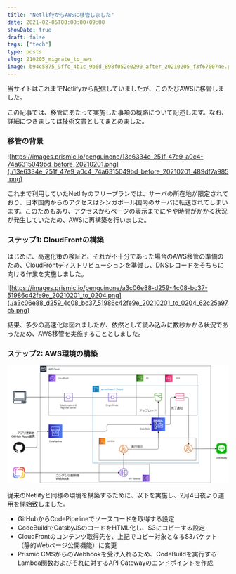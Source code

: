 ```yaml
---
title: "NetlifyからAWSに移管しました"
date: 2021-02-05T00:00:00+09:00
showDate: true
draft: false
tags: ["tech"]
type: posts
slug: 210205_migrate_to_aws
image: b94c5875_9ffc_4b1c_9b6d_898f052e0290_after_20210205_f3f670074e.png
---
```

当サイトはこれまでNetlifyから配信していましたが、このたびAWSに移管しました。

この記事では、移管にあたって実施した事項の概略について記述します。なお、詳細につきましては[技術文書としてまとめました](https://zenn.dev/kuropen/articles/12c1203cc52139)。

### 移管の背景
![https://images.prismic.io/penguinone/13e6334e-251f-47e9-a0c4-74a6315049bd_before_20210201.png](./13e6334e_251f_47e9_a0c4_74a6315049bd_before_20210201_489df7a985.png)

これまで利用していたNetlifyのフリープランでは、サーバの所在地が限定されており、日本国内からのアクセスはシンガポール国内のサーバに転送されてしまいます。このためもあり、アクセスからページの表示までにやや時間がかかる状況が発生していたため、AWSに再構築を行いました。

### ステップ1: CloudFrontの構築
はじめに、高速化策の検証と、それが不十分であった場合のAWS移管の準備のため、CloudFrontディストリビューションを準備し、DNSレコードをそちらに向ける作業を実施しました。

![https://images.prismic.io/penguinone/a3c06e88-d259-4c08-bc37-51986c42fe9e_20210201_to_0204.png](./a3c06e88_d259_4c08_bc37_51986c42fe9e_20210201_to_0204_62c25a97c5.png)

結果、多少の高速化は図れましたが、依然として読み込みに数秒かかる状況であったため、AWS移管を実施することとしました。

### ステップ2: AWS環境の構築
![Cover Image](./b94c5875_9ffc_4b1c_9b6d_898f052e0290_after_20210205_f3f670074e.png)

従来のNetlifyと同様の環境を構築するために、以下を実施し、2月4日夜より運用を開始致しました。

- GitHubからCodePipelineでソースコードを取得する設定
- CodeBuildでGatsbyJSのコードをHTML化し、S3にコピーする設定
- CloudFrontのコンテンツ取得先を、上記でコピー対象となるS3バケット（静的Webページ公開機能）に変更
- Prismic CMSからのWebhookを受け入れるため、CodeBuildを実行するLambda関数およびそれに対するAPI Gatewayのエンドポイントを作成

